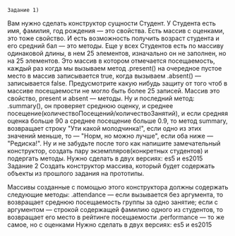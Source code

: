     Задание 1)
Вам нужно сделать конструктор сущности Студент.
У Студента есть имя, фамилия, год рождения — это свойства. Есть массив с оценками, это тоже свойство. И есть возможность получить возраст студента и его средний бал — это методы.
Еще у всех Студентов есть по массиву одинаковой длины, в нем 25 элементов, изначально он не заполнен, но на 25 элементов. Это массив в котором отмечается посещаемость, каждый раз когда мы вызываем метод .present() на очередное пустое место в массив записывается true, когда вызываем .absent() — записывается false. Предусмотрите какую нибудь защиту от того чтоб в массиве посещаемости не могло быть более 25 записей. Массив это свойство, present и absent — методы.
Ну и последний метод: .summary(), он проверяет среднюю оценку, и среднее посещение(количествоПосещений/количествоЗанятий), и если средняя оценка больше 90 а среднее посещение больше 0.9, то метод summary, возвращает строку "Ути какой молодчинка!", если одно из этих значений меньше, то — "Норм, но можно лучше", если оба ниже — "Редиска!".
Ну и не забудьте после того как напишите замечательный конструктор, создать пару экземпляров(конкретных студентов) и подергать методы.
Нужно сделать в двух версиях: es5 и es2015
    Задание 2
Создать конструктор массива, который будет содержать объекты из прошлого задания на прототипы.

Массивы созданные с помощью этого конструктора должны содержать следующие методы:
.attendance — если вызывается без аргумента, то возвращает среднюю посещаемость группы за одно занятие; если с аргументом — строкой содержащей фамилию одного из студентов, то возвращает его место в рейтинге посещаемости
.performance — то же самое, но с оценками
Нужно сделать в двух версиях: es5 и es2015
